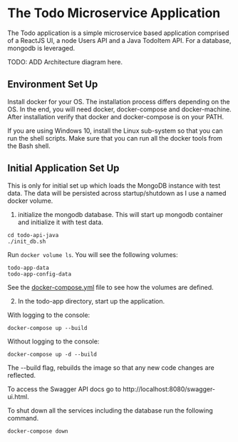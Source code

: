 # The Todo Microservice Application #

The Todo application is a simple microservice based application comprised of a ReactJS UI, a node Users API and a Java TodoItem API.  For a database, mongodb is leveraged.

TODO: ADD Architecture diagram here.

## Environment Set Up ##

Install docker for your OS.  The installation process differs depending on the OS.  In the end, you will need docker, docker-compose and docker-machine.  After installation verify that docker and docker-compose is on your PATH.

If you are using Windows 10, install the Linux sub-system so that you can run the shell scripts.  Make sure that you can run all the docker tools from the Bash shell.

## Initial Application Set Up ##

This is only for initial set up which loads the MongoDB instance with test data. The data will be persisted across startup/shutdown as I use a named docker volume. 

1) initialize the mongodb database.  This will start up mongodb container and initialize it with test data.  

```
cd todo-api-java
./init_db.sh
```

Run ``docker volume ls``.  You will see the following volumes:

```
todo-app-data
todo-app-config-data
```

See the [docker-compose.yml](docker-compose.yml) file to see how the volumes are defined.

2) In the todo-app directory, start up the application.

With logging to the console:

```
docker-compose up --build
```

Without logging to the console:

```
docker-compose up -d --build
```

The --build flag, rebuilds the image so that any new code changes are reflected.

To access the Swagger API docs go to http://localhost:8080/swagger-ui.html.

To shut down all the services including the database run the following command.

```
docker-compose down
```






